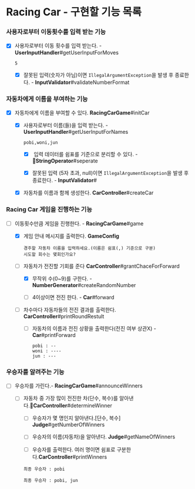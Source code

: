 # Racing Car - 구현할 기능 목록

### **사용자로부터 이동횟수를 입력 받는 기능**

- [x] 사용자로부터 이동 횟수를 입력 받는다. - **UserInputHandler**#getUserInputForMoves
  
  ```
  5
  ```
  - [x] 잘못된 입력(숫자가 아님)이면 `IllegalArgumentException`을 발생 후 종료한다. - **InputValidator**#validateNumberFormat

### **자동차에게 이름을 부여하는 기능**

- [x] 자동차에게 이름을 부여할 수 있다. **RacingCarGame**#initCar
  
  - [x] 사용자로부터 이름(들)을 입력 받는다. - **UserInputHandler**#getUserInputForNames
    
    ```
    pobi,woni,jun
    ```
    
    - [x]  입력 데이터를 쉼표를 기준으로 분리할 수 있다. - **StringOperator**#seperate
    
    - [x] 잘못된 입력 (5자 초과, null)이면 `IllegalArgumentException`을 발생 후 종료한다. - **InputValidator**#
  
  - [x] 자동차를 이름과 함께 생성한다. **CarController**#createCar

### **Racing Car 게임을 진행하는 기능**

- [ ] 이동횟수만큼 게임을 진행한다. - **RacingCarGame**#game
  
  - [x] 게임 안내 메시지를 출력한다. **GameConfig**
    
    ```
    경주할 자동차 이름을 입력하세요.(이름은 쉼표(,) 기준으로 구분)
    시도할 회수는 몇회인가요?
    ```
  
  - [ ] 자동차가 전진할 기회를 준다 **CarController**#grantChaceForForward
    
    - [x] 무작위 수(0~9)를 구한다. -**NumberGenerator**#createRandomNumber
    
    - [ ] 4이상이면 전진 한다. - **Car**#forward 
  
  - [ ] 차수마다 자동차들의 전진 결과를 출력한다. **CarController**#printRoundRestult
    
    - [ ] 자동차의 이름과 전진 상황을 출력한다(전진 여부 상관X) - **Car**#printForward
      
      ```
      pobi : --
      woni : ----
      jun : ---
      ```

### **우승자를 알려주는 기능**

- [ ] 우승자를 가린다.- **RacingCarGame**#announceWinners
  
  - [ ] 자동차 중 가장 많이 전진한 차(단수, 복수)를 알아낸다.**CarController**#determineWinner
    
    - [ ] 우승자가 몇 명인지 알아낸다.[단수, 복수] **Judge**#getNumberOfWinners
    
    - [ ] 우승자의 이름(자동차)을 알아낸다. **Judge**#getNameOfWinners
    
    - [ ] 우승자를 출력한다. 여러 명이면 쉼표로 구분한다.**CarController**#printWinners
    
    ```
    최종 우승자 : pobi
    ```
    
    ```
    최종 우승자 : pobi, jun
    ```